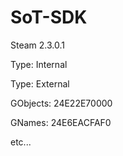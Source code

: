 # SoT-SDK


Steam 2.3.0.1

Type: Internal

Type: External


GObjects: 24E22E70000

GNames: 24E6EACFAF0

etc...
